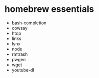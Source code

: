 # homebrew essentials

* bash-completion
* cowsay
* htop
* links
* lynx
* node
* rmtrash
* pwgen
* wget
* youtube-dl
